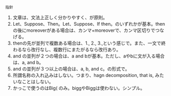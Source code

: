 ```
指針
```
1. 文章は、文法上正しく分かりやすく、が原則。
2. Let、Suppose、Then。Let、Suppose、If then。のいずれかが基本。then の後にmoreoverがある場合は、カンマ+moreoverで、カンマ区切りでつなげる。
3. thenの先が並列で複数ある場合は、1., 2., 3.,という感じで。また、一文で終わるなら改行なし、複数行にまたがるなら改行あり。
4. and の並列が２つの場合は、a and bが基本。ただし、aやbに文が入る場合は、a, and b。
5. and の並列が３つ以上の場合は、a, b, and c。の形式で。
6. 所謂名称の入れ込みはしない。つまり、hagn decomposition, that is, みたいなことはしない。
7. かっこで使うのはBig( のみ。biggやBiggは使わない。シンプル。